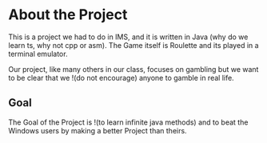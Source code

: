 # About the Project
This is a project we had to do in IMS, and it is written in Java (why do we learn ts, why not cpp or asm). The Game itself is Roulette and its played in a terminal emulator.

Our project, like many others in our class, focuses on gambling but we want to be clear that we !(do not encourage) anyone to gamble in real life.

## Goal
The Goal of the Project is !(to learn infinite java methods) and to beat the Windows users by making a better Project than theirs.
